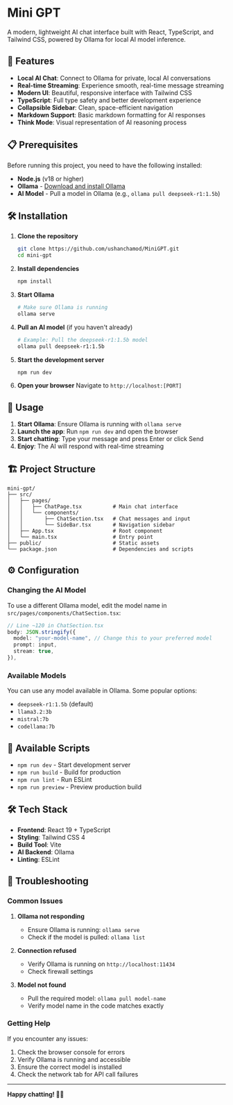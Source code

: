 # Mini GPT

A modern, lightweight AI chat interface built with React, TypeScript, and Tailwind CSS, powered by Ollama for local AI model inference.

## 🚀 Features

- **Local AI Chat**: Connect to Ollama for private, local AI conversations
- **Real-time Streaming**: Experience smooth, real-time message streaming
- **Modern UI**: Beautiful, responsive interface with Tailwind CSS
- **TypeScript**: Full type safety and better development experience
- **Collapsible Sidebar**: Clean, space-efficient navigation
- **Markdown Support**: Basic markdown formatting for AI responses
- **Think Mode**: Visual representation of AI reasoning process

## 📋 Prerequisites

Before running this project, you need to have the following installed:

- **Node.js** (v18 or higher)
- **Ollama** - [Download and install Ollama](https://ollama.ai/download)
- **AI Model** - Pull a model in Ollama (e.g., `ollama pull deepseek-r1:1.5b`)

## 🛠️ Installation

1. **Clone the repository**

   ```bash
   git clone https://github.com/ushanchamod/MiniGPT.git
   cd mini-gpt
   ```

2. **Install dependencies**

   ```bash
   npm install
   ```

3. **Start Ollama**

   ```bash
   # Make sure Ollama is running
   ollama serve
   ```

4. **Pull an AI model** (if you haven't already)

   ```bash
   # Example: Pull the deepseek-r1:1.5b model
   ollama pull deepseek-r1:1.5b
   ```

5. **Start the development server**

   ```bash
   npm run dev
   ```

6. **Open your browser**
   Navigate to `http://localhost:[PORT]`

## 🎯 Usage

1. **Start Ollama**: Ensure Ollama is running with `ollama serve`
2. **Launch the app**: Run `npm run dev` and open the browser
3. **Start chatting**: Type your message and press Enter or click Send
4. **Enjoy**: The AI will respond with real-time streaming

## 🏗️ Project Structure

```
mini-gpt/
├── src/
│   ├── pages/
│   │   ├── ChatPage.tsx          # Main chat interface
│   │   └── components/
│   │       ├── ChatSection.tsx   # Chat messages and input
│   │       └── SideBar.tsx       # Navigation sidebar
│   ├── App.tsx                   # Root component
│   └── main.tsx                  # Entry point
├── public/                       # Static assets
└── package.json                  # Dependencies and scripts
```

## ⚙️ Configuration

### Changing the AI Model

To use a different Ollama model, edit the model name in `src/pages/components/ChatSection.tsx`:

```typescript
// Line ~120 in ChatSection.tsx
body: JSON.stringify({
  model: "your-model-name", // Change this to your preferred model
  prompt: input,
  stream: true,
}),
```

### Available Models

You can use any model available in Ollama. Some popular options:

- `deepseek-r1:1.5b` (default)
- `llama3.2:3b`
- `mistral:7b`
- `codellama:7b`

## 🚀 Available Scripts

- `npm run dev` - Start development server
- `npm run build` - Build for production
- `npm run lint` - Run ESLint
- `npm run preview` - Preview production build

## 🛠️ Tech Stack

- **Frontend**: React 19 + TypeScript
- **Styling**: Tailwind CSS 4
- **Build Tool**: Vite
- **AI Backend**: Ollama
- **Linting**: ESLint

## 🐛 Troubleshooting

### Common Issues

1. **Ollama not responding**

   - Ensure Ollama is running: `ollama serve`
   - Check if the model is pulled: `ollama list`

2. **Connection refused**

   - Verify Ollama is running on `http://localhost:11434`
   - Check firewall settings

3. **Model not found**
   - Pull the required model: `ollama pull model-name`
   - Verify model name in the code matches exactly

### Getting Help

If you encounter any issues:

1. Check the browser console for errors
2. Verify Ollama is running and accessible
3. Ensure the correct model is installed
4. Check the network tab for API call failures

---

**Happy chatting! 🤖💬**
